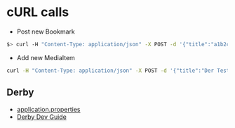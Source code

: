 # cURL calls

* Post new Bookmark

```bash
$> curl -H "Content-Type: application/json" -X POST -d '{"title":"a1b2c3","url":"1x2y3z"}' http://localhost:11111/bookmarks/addBookmarkPost
```

* Add new MediaItem

```bash
curl -H "Content-Type: application/json" -X POST -d '{"title":"Der Test","isbn13":"0123456789123"}' http://localhost:11111/mediaItems/add
```
## Derby
* [application.properties](https://github.com/springframeworkguru/spring-boot-apache-derby-example/blob/master/src/main/resources/application.properties)
* [Derby Dev Guide](https://db.apache.org/derby/docs/10.4/devguide/cdevdvlp40653.html)

